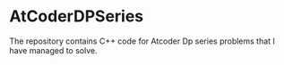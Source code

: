 # AtCoderDPSeries
The repository contains C++ code for Atcoder Dp series problems that I have managed to solve.
